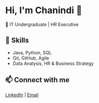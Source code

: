 # Hi, I'm Chanindi 👋
🚀 IT Undergraduate | HR Executive 

## 🔧 Skills
- Java, Python, SQL
- Git, GitHub, Agile  
- Data Analysis, HR & Business Strategy  

## 📫 Connect with me
[LinkedIn]([https://www.linkedin.com/in/username](https://www.linkedin.com/in/chanindi-ranasinghe-292258274/)) | [Email](chanindiranasinghe@gmail.com)
<!--
**ChanindiRanasinghe/ChanindiRanasinghe** is a ✨ _special_ ✨ repository because its `README.md` (this file) appears on your GitHub profile.

Here are some ideas to get you started:

- 🔭 I’m currently working on ...
- 🌱 I’m currently learning  Information Systems.
- 👯 I’m looking to collaborate on ...
- 🤔 I’m looking for help with ...
- 💬 Ask me about ...
- 📫 How to reach me: ...
- 😄 Pronouns: ...
- ⚡ Fun fact: ...
-->

